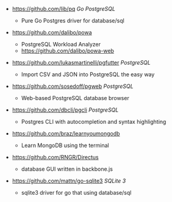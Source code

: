 - https://github.com/lib/pq *Go* *PostgreSQL*
  - Pure Go Postgres driver for database/sql 
  
- https://github.com/dalibo/powa 
  - PostgreSQL Workload Analyzer
  - https://github.com/dalibo/powa-web
  
- https://github.com/lukasmartinelli/pgfutter *PostgreSQL*
  - Import CSV and JSON into PostgreSQL the easy way
  
- https://github.com/sosedoff/pgweb *PostgreSQL*
  - Web-based PostgreSQL database browser

- https://github.com/dbcli/pgcli *PostgreSQL*
  - Postgres CLI with autocompletion and syntax highlighting

- https://github.com/braz/learnyoumongodb
  - Learn MongoDB using the terminal

- https://github.com/RNGR/Directus
  - database GUI written in backbone.js 

- https://github.com/mattn/go-sqlite3 *SQLite 3*
  - sqlite3 driver for go that using database/sql 

